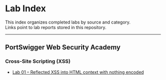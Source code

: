 # Lab Index

This index organizes completed labs by source and category.  
Links point to lab reports stored in this repository.

---

## PortSwigger Web Security Academy

### Cross-Site Scripting (XSS)
- [Lab 01 – Reflected XSS into HTML context with nothing encoded](./labs/portswigger_reflected_xss_no_encoding/report.md)